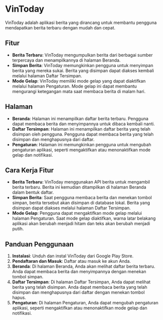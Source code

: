 # VinToday

VinToday adalah aplikasi berita yang dirancang untuk membantu pengguna mendapatkan berita terbaru dengan mudah dan cepat.

## Fitur

- **Berita Terbaru**: VinToday mengumpulkan berita dari berbagai sumber terpercaya dan menampilkannya di halaman Beranda.
- **Simpan Berita**: VinToday memungkinkan pengguna untuk menyimpan berita yang mereka sukai. Berita yang disimpan dapat diakses kembali melalui halaman Daftar Tersimpan.
- **Mode Gelap**: VinToday memiliki mode gelap yang dapat diaktifkan melalui halaman Pengaturan. Mode gelap ini dapat membantu mengurangi ketegangan mata saat membaca berita di malam hari.

## Halaman

- **Beranda**: Halaman ini menampilkan daftar berita terbaru. Pengguna dapat membaca berita dan menyimpannya untuk dibaca kembali nanti.
- **Daftar Tersimpan**: Halaman ini menampilkan daftar berita yang telah disimpan oleh pengguna. Pengguna dapat membaca berita yang telah disimpan dan menghapusnya dari daftar.
- **Pengaturan**: Halaman ini memungkinkan pengguna untuk mengubah pengaturan aplikasi, seperti mengaktifkan atau menonaktifkan mode gelap dan notifikasi.

## Cara Kerja Fitur

- **Berita Terbaru**: VinToday menggunakan API berita untuk mengambil berita terbaru. Berita ini kemudian ditampilkan di halaman Beranda dalam bentuk daftar.
- **Simpan Berita**: Saat pengguna membaca berita dan menekan tombol simpan, berita tersebut akan disimpan di database lokal. Berita yang disimpan dapat diakses melalui halaman Daftar Tersimpan.
- **Mode Gelap**: Pengguna dapat mengaktifkan mode gelap melalui halaman Pengaturan. Saat mode gelap diaktifkan, warna latar belakang aplikasi akan berubah menjadi hitam dan teks akan berubah menjadi putih.

## Panduan Penggunaan

1. **Instalasi**: Unduh dan instal VinToday dari Google Play Store.
2. **Pendaftaran dan Masuk**: Daftar atau masuk ke akun Anda.
3. **Beranda**: Di halaman Beranda, Anda akan melihat daftar berita terbaru. Anda dapat membaca berita dan menyimpannya dengan menekan tombol simpan.
4. **Daftar Tersimpan**: Di halaman Daftar Tersimpan, Anda dapat melihat berita yang telah disimpan. Anda dapat membaca berita yang telah disimpan dan menghapusnya dari daftar dengan menekan tombol hapus.
5. **Pengaturan**: Di halaman Pengaturan, Anda dapat mengubah pengaturan aplikasi, seperti mengaktifkan atau menonaktifkan mode gelap dan notifikasi.